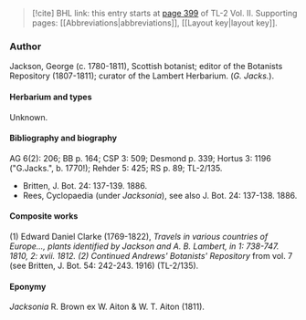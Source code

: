 > [!cite] BHL link: this entry starts at [page 399](https://www.biodiversitylibrary.org/item/103253#page/425/mode/1up) of TL-2 Vol. II.
> Supporting pages: [[Abbreviations|abbreviations]], [[Layout key|layout key]].

### Author

Jackson, George (c. 1780-1811), Scottish botanist; editor of the Botanists Repository (1807-1811); curator of the Lambert Herbarium. (*G. Jacks.*).

#### Herbarium and types

Unknown.

#### Bibliography and biography

AG 6(2): 206; BB p. 164; CSP 3: 509; Desmond p. 339; Hortus 3: 1196 ("G.Jacks.", b. 1770!); Rehder 5: 425; RS p. 89; TL-2/135.
- Britten, J. Bot. 24: 137-139. 1886.
- Rees, Cyclopaedia (under *Jacksonia*), see also J. Bot. 24: 137-138. 1886.

#### Composite works

(1) Edward Daniel Clarke (1769-1822), *Travels in various countries of Europe..., plants identified by Jackson and A. B. Lambert, in 1: 738-747. 1810, 2: xvii. 1812.
(2) Continued Andrews' Botanists' Repository* from vol. 7 (see Britten, J. Bot. 54: 242-243. 1916) (TL-2/135).

#### Eponymy

*Jacksonia* R. Brown ex W. Aiton & W. T. Aiton (1811).

